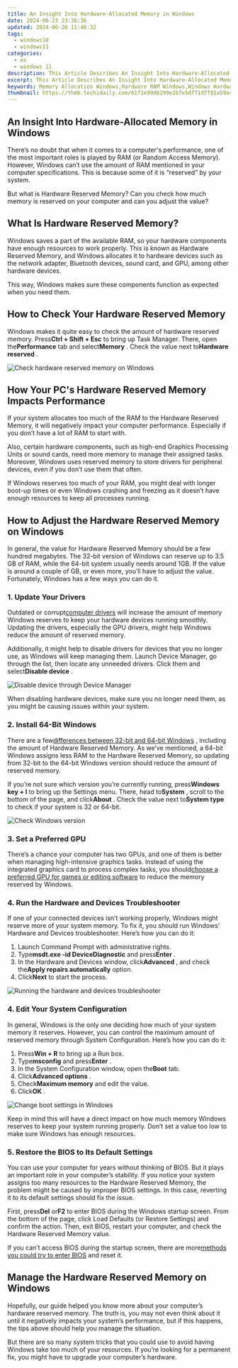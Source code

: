 ```yaml
---
title: An Insight Into Hardware-Allocated Memory in Windows
date: 2024-06-23 23:36:36
updated: 2024-06-26 11:46:32
tags:
  - windows10
  - windows11
categories:
  - os
  - windows 11
description: This Article Describes An Insight Into Hardware-Allocated Memory in Windows
excerpt: This Article Describes An Insight Into Hardware-Allocated Memory in Windows
keywords: Memory Allocation Windows,Hardware RAM Windows,Windows Hardware Memory,Windows Alloc Mem,System Resource Allocation,Hardware-Allocated RAM,Windows Memory Management
thumbnail: https://thmb.techidaily.com/61f1e99d6299e2b7e5df71d7f81a59ac930cb2c81d484489a08d43204f560599.jpg
---
```


## An Insight Into Hardware-Allocated Memory in Windows

 There’s no doubt that when it comes to a computer's performance, one of the most important roles is played by RAM (or Random Access Memory). However, Windows can’t use the amount of RAM mentioned in your computer specifications. This is because some of it is “reserved” by your system.

 But what is Hardware Reserved Memory? Can you check how much memory is reserved on your computer and can you adjust the value?

## What Is Hardware Reserved Memory?

 Windows saves a part of the available RAM, so your hardware components have enough resources to work properly. This is known as Hardware Reserved Memory, and Windows allocates it to hardware devices such as the network adapter, Bluetooth devices, sound card, and GPU, among other hardware devices.

 This way, Windows makes sure these components function as expected when you need them.

## How to Check Your Hardware Reserved Memory

 Windows makes it quite easy to check the amount of hardware reserved memory. Press**Ctrl + Shift + Esc** to bring up Task Manager. There, open the**Performance** tab and select**Memory** . Check the value next to**Hardware reserved** .

![Check hardware reserved memory on Windows](https://static1.makeuseofimages.com/wordpress/wp-content/uploads/2023/03/check-reserved-memory-1.jpg)

## How Your PC's Hardware Reserved Memory Impacts Performance

 If your system allocates too much of the RAM to the Hardware Reserved Memory, it will negatively impact your computer performance. Especially if you don’t have a lot of RAM to start with.

 Also, certain hardware components, such as high-end Graphics Processing Units or sound cards, need more memory to manage their assigned tasks. Moreover, Windows uses reserved memory to store drivers for peripheral devices, even if you don’t use them that often.

 If Windows reserves too much of your RAM, you might deal with longer boot-up times or even Windows crashing and freezing as it doesn’t have enough resources to keep all processes running.

## How to Adjust the Hardware Reserved Memory on Windows

 In general, the value for Hardware Reserved Memory should be a few hundred megabytes. The 32-bit version of Windows can reserve up to 3.5 GB of RAM, while the 64-bit system usually needs around 1GB. If the value is around a couple of GB, or even more, you’ll have to adjust the value. Fortunately, Windows has a few ways you can do it.

### 1\. Update Your Drivers

 Outdated or corrupt[computer drivers](https://www.makeuseof.com/computer-drivers-what-are-they-why-should-you-update/) will increase the amount of memory Windows reserves to keep your hardware devices running smoothly. Updating the drivers, especially the GPU drivers, might help Windows reduce the amount of reserved memory.

 Additionally, it might help to disable drivers for devices that you no longer use, as Windows will keep managing them. Launch Device Manager, go through the list, then locate any unneeded drivers. Click them and select**Disable device** .

![Disable device through Device Manager](https://static1.makeuseofimages.com/wordpress/wp-content/uploads/2023/03/disable-device-1.jpg)

 When disabling hardware devices, make sure you no longer need them, as you might be causing issues within your system.

### 2\. Install 64-Bit Windows

 There are a few[differences between 32-bit and 64-bit Windows](https://www.makeuseof.com/tag/difference-32-bit-64-bit-windows/) , including the amount of Hardware Reserved Memory. As we’ve mentioned, a 64-bit Windows assigns less RAM to the Hardware Reserved Memory, so updating from 32-bit to the 64-bit Windows version should reduce the amount of reserved memory.

 If you’re not sure which version you’re currently running, press**Windows key + I** to bring up the Settings menu. There, head to**System** , scroll to the bottom of the page, and click**About** . Check the value next to**System type** to check if your system is 32 or 64-bit.

![Check Windows version](https://static1.makeuseofimages.com/wordpress/wp-content/uploads/2023/03/windows-64bit-1.jpg)

### 3\. Set a Preferred GPU

 There’s a chance your computer has two GPUs, and one of them is better when managing high-intensive graphics tasks. Instead of using the integrated graphics card to process complex tasks, you should[choose a preferred GPU for games or editing software](https://www.makeuseof.com/windows-10-choose-preferred-gpu/) to reduce the memory reserved by Windows.

### 4\. Run the Hardware and Devices Troubleshooter

 If one of your connected devices isn’t working properly, Windows might reserve more of your system memory. To fix it, you should run Windows’ Hardware and Devices troubleshooter. Here’s how you can do it:

1. Launch Command Prompt with administrative rights.
2. Type**msdt.exe -id DeviceDiagnostic** and press**Enter** .
3. In the Hardware and Devices window, click**Advanced** , and check the**Apply repairs automatically** option.
4. Click**Next** to start the process.

![Running the hardware and devices troubleshooter](https://static1.makeuseofimages.com/wordpress/wp-content/uploads/2023/03/hardware-devices-1.jpg)

### 4\. Edit Your System Configuration

 In general, Windows is the only one deciding how much of your system memory it reserves. However, you can control the maximum amount of reserved memory through System Configuration. Here’s how you can do it:

1. Press**Win + R** to bring up a Run box.
2. Type**msconfig** and press**Enter** .
3. In the System Configuration window, open the**Boot** tab.
4. Click**Advanced options** .
5. Check**Maximum memory** and edit the value.
6. Click**OK** .

![Change boot settings in Windows](https://static1.makeuseofimages.com/wordpress/wp-content/uploads/2023/03/boot-settings-1.jpg)

 Keep in mind this will have a direct impact on how much memory Windows reserves to keep your system running properly. Don’t set a value too low to make sure Windows has enough resources.

### 5\. Restore the BIOS to Its Default Settings

 You can use your computer for years without thinking of BIOS. But it plays an important role in your computer’s stability. If you notice your system assigns too many resources to the Hardware Reserved Memory, the problem might be caused by improper BIOS settings. In this case, reverting it to its default settings should fix the issue.

 First, press**Del** or**F2** to enter BIOS during the Windows startup screen. From the bottom of the page, click Load Defaults (or Restore Settings) and confirm the action. Then, exit BIOS, restart your computer, and check the Hardware Reserved Memory value.

 If you can’t access BIOS during the startup screen, there are more[methods you could try to enter BIOS](https://www.makeuseof.com/tag/enter-bios-computer/) and reset it.

## Manage the Hardware Reserved Memory on Windows

 Hopefully, our guide helped you know more about your computer’s hardware reserved memory. The truth is, you may not even think about it until it negatively impacts your system’s performance, but if this happens, the tips above should help you manage the situation.

 But there are so many system tricks that you could use to avoid having Windows take too much of your resources. If you’re looking for a permanent fix, you might have to upgrade your computer’s hardware.


<ins class="adsbygoogle"
     style="display:block"
     data-ad-format="autorelaxed"
     data-ad-client="ca-pub-7571918770474297"
     data-ad-slot="1223367746"></ins>



<ins class="adsbygoogle"
     style="display:block"
     data-ad-client="ca-pub-7571918770474297"
     data-ad-slot="8358498916"
     data-ad-format="auto"
     data-full-width-responsive="true"></ins>
